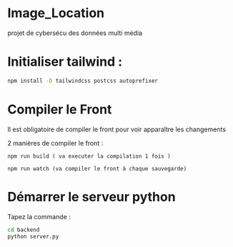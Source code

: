 # Image_Location

projet de cybersécu des données multi média

# Initialiser tailwind :

```bash
npm install -D tailwindcss postcss autoprefixer
```

# Compiler le Front

Il est obligatoire de compiler le front pour voir apparaître les changements

2 manières de compiler le front  :

```
npm run build ( va executer la compilation 1 fois )

npm run watch (va compiler le front à chaque sauvegarde)
```

# Démarrer le serveur python

Tapez la commande :

```bash
cd backend
python server.py
```
